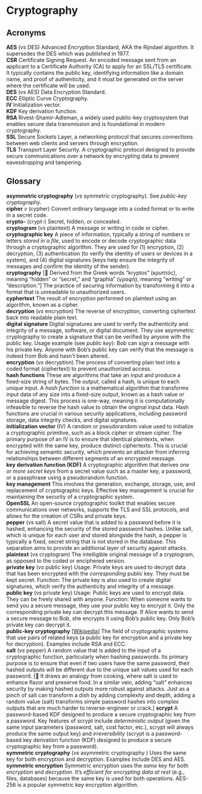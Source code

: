 # Cryptography

## Acronyms

__AES__ (_vs_ DES) Advanced Encryption Standard, AKA the Rijndael algorithm. It supersedes the DES which was published in 1977.  
__CSR__ Certificate Signing Request. An encoded message sent from an applicant to a Certificate Authority (CA) to apply for an SSL/TLS certificate. It typically contains the public key, identifying information like a domain name, and proof of authenticity, and it must be generated on the server where the certificate will be used.  
__DES__ (_vs_ AES) Data Encryption Standard.  
__ECC__ Elliptic Curve Cryptography.  
__IV__ Initialization vector.  
__KDF__ Key derivation function.  
__RSA__ Rivest-Shamir-Adleman, a widely used public-key cryptosystem that enables secure data transmission and is foundational in modern cryptography.  
__SSL__ Secure Sockets Layer, a networking protocol that secures connections between web clients and servers through encryption.  
__TLS__ Transport Layer Security. A cryptographic protocol designed to provide secure communications over a network by encrypting data to prevent eavesdropping and tampering.

## Glossary

__asymmetric cryptography__ (_vs_ symmetric cryptography). See _public-key cryptography_.  
__cipher__ _v_ (cypher) Convert ordinary language into a coded format or to write in a secret code.   
__crypto-__ (crypt-) Secret, hidden, or concealed.  
__cryptogram__ (_vs_ plaintext) A message or writing in code or cipher.  
__cryptographic key__ A piece of information, typically a string of numbers or letters _stored in a file_, used to encode or decode cryptographic data through a cryptographic algorithm. They are used for (1) encryption, (2) decryption, (3) authentication (to verify the identity of users or devices in a system), and (4) digital signatures (keys help ensure the integrity of messages and confirm the identity of the sender).  
__cryptography__ [:scroll: Derived from the Greek words “kryptos” (κρυπτός), meaning “hidden” or “secret,” and “graphia” (γραφή), meaning “writing” or “description.”] The practice of securing information by transforming it into a format that is unreadable to unauthorized users.  
__cyphertext__ The result of encryption performed on plaintext using an algorithm, known as a cipher.  
__decryption__ (_vs_ encryption) The reverse of encryption, converting ciphertext back into readable plain text.  
__digital signature__ Digital signatures are used to verify the authenticity and integrity of a message, software, or digital document. They use asymmetric cryptography to create a signature that can be verified by anyone with the public key. Usage example (see _public key_): Bob can sign a message with his private key. Anyone with Bob’s public key can verify that the message is indeed from Bob and hasn’t been altered.  
__encryption__ (_vs_ decryption) The process of converting plain text into a coded format (ciphertext) to prevent unauthorized access.  
__hash functions__ These are algorithms that take an input and produce a fixed-size string of bytes. The output, called a hash, is unique to each unique input. A _hash function_ is a mathematical algorithm that transforms input data of any size into a fixed-size output, known as a hash value or message digest. This process is one-way, meaning it is computationally infeasible to reverse the hash value to obtain the original input data. Hash functions are crucial in various security applications, including password storage, data integrity checks, and digital signatures.  
__initialization vector__ (IV) A random or pseudorandom value used to initialize a cryptographic primitive, such as a block cipher or stream cipher. The primary purpose of an IV is to ensure that identical plaintexts, when encrypted with the same key, produce distinct ciphertexts. This is crucial for achieving semantic security, which prevents an attacker from inferring relationships between different segments of an encrypted message.  
__key derivation function (KDF)__ A cryptographic algorithm that derives _one or more secret keys_ from a secret value such as a master key, a password, or a passphrase using a pseudorandom function.  
__key management__ This involves the generation, exchange, storage, use, and replacement of cryptographic keys. Effective key management is crucial for maintaining the security of a cryptographic system.  
__OpenSSL__ An open-source cryptographic toolkit that enables secure communications over networks, supports the TLS and SSL protocols, and allows for the creation of CSRs and private keys.  
__pepper__ (_vs_ salt) A secret value that is added to a password before it is hashed, enhancing the security of the stored password hashes. Unlike salt, which is unique for each user and stored alongside the hash, a pepper is typically a fixed, secret string that is not stored in the database. This separation aims to provide an additional layer of security against attacks.  
__plaintext__ (_vs_ cryptogram) The intelligible original message of a cryptogram, as opposed to the coded or enciphered version.  
__private key__ (_vs_ public key) Usage: Private keys are used to decrypt data that has been encrypted with the _corresponding_ public key. They must be kept secret. Function: The private key is also used to create digital signatures, which verify the authenticity and integrity of a message.  
__public key__ (_vs_ private key) Usage: Public keys are used to encrypt data. They can be freely shared with anyone. Function: When someone wants to send you a secure message, they use your public key to encrypt it. Only the corresponding private key can decrypt this message. If Alice wants to send a secure message to Bob, she encrypts it using Bob’s public key. Only Bob’s private key can decrypt it.  
__public-key cryptography__ [[Wikipedia](https://en.wikipedia.org/wiki/Public-key_cryptography)] The field of cryptographic systems that use pairs of related keys (a public key for encryption and a private key for decryption). Examples include RSA and ECC.  
__salt__ (_vs_ pepper) A random value that is added to the input of a cryptographic function, particularly when hashing passwords. Its primary purpose is to ensure that even if two users have the same password, their hashed outputs will be different due to the unique salt values used for each password. [:scroll: It draws an analogy from cooking, where salt is used to enhance flavor and preserve food. In a similar vein, adding “salt” enhances security by making hashed outputs more robust against attacks. Just as a pinch of salt can transform a dish by adding complexity and depth, adding a random value (salt) transforms simple password hashes into complex outputs that are much harder to reverse-engineer or crack.]
__scrypt__ A password-based KDF designed to produce a secure cryptographic key from a password. Key features of scrypt include _deterministic output_ (given the same input parameters (password, salt, cost factor, etc.), scrypt will always produce the same output key) and _irreversibility_ (scrypt is a password-based key derivation function (KDF) designed to produce a secure cryptographic key from a password).  
__symmetric cryptography__ (_vs_ asymmetric cryptography ) Uses the same key for both encryption and decryption. Examples include DES and AES.  
__symmetric encryption__ Symmetric encryption uses the _same key_ for both _encryption_ and _decryption_. It’s _efficient for encrypting data at rest_ (e.g., files, databases) because the same key is used for both operations. AES-256 is a popular symmetric key encryption algorithm.  
